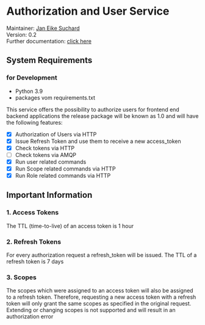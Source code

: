 # Authorization and User Service
Maintainer: [Jan Eike Suchard](https://github.com/j-suchard)  
Version: 0.2  
Further documentation: [click here](./api/init)

## System Requirements
### for Development
- Python 3.9
- packages vom requirements.txt

This service offers the possibility to authorize users for frontend end backend
applications the release package will be known as 1.0 and will have the following
features:

- [X] Authorization of Users via HTTP
- [X] Issue Refresh Token and use them to receive a new access_token
- [X] Check tokens via HTTP
- [ ] Check tokens via AMQP
- [X] Run user related commands
- [X] Run Scope related commands via HTTP
- [X] Run Role related commands via HTTP

## Important Information
### 1. Access Tokens
The TTL (time-to-live) of an access token is 1 hour
### 2. Refresh Tokens
For every authorization request a refresh_token will be issued. The TTL of 
a refresh token is 7 days
### 3. Scopes
The scopes which were assigned to an access token will also be assigned to a 
refresh token. Therefore, requesting a new access token with a refresh token
will only grant the same scopes as specified in the original request. Extending
or changing scopes is not supported and will result in an authorization error 